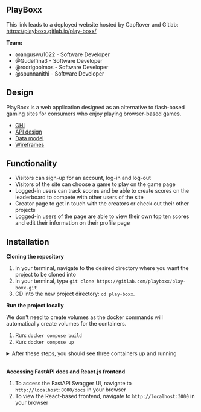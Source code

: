 ## PlayBoxx

This link leads to a deployed website hosted by CapRover and Gitlab: https://playboxx.gitlab.io/play-boxx/

**Team:**

- @anguswu1022 - Software Developer
- @Gudelfina3 - Software Developer
- @rodrigoolmos - Software Developer
- @spunnanithi - Software Developer

## Design

PlayBoxx is a web application designed as an alternative to flash-based gaming sites for consumers who enjoy playing browser-based games.

- [GHI](docs/ghi.md)
- [API design](docs/apis.md)
- [Data model](docs/data-models.md)
- [Wireframes](docs/wireframes.md)

## Functionality

- Visitors can sign-up for an account, log-in and log-out
- Visitors of the site can choose a game to play on the game page
- Logged-in users can track scores and be able to create scores on the leaderboard to compete with other users of the site
- Creator page to get in touch with the creators or check out their other projects
- Logged-in users of the page are able to view their own top ten scores and edit their information on their profile page

## Installation

**Cloning the repository**

1. In your terminal, navigate to the desired directory where you want the project to be cloned into
2. In your terminal, type `git clone https://gitlab.com/playboxx/play-boxx.git `
3. CD into the new project directory: `cd play-boxx`.

**Run the project locally**

We don't need to create volumes as the docker commands will automatically create volumes for the containers.

1. Run: `docker compose build`
2. Run: `docker compose up`

<details><summary markdown="span">After these steps, you should see three containers up and running</summary>

![Docker containers](docs/containers.png)

</details>
<br>

**Accessing FastAPI docs and React.js frontend**

1. To access the FastAPI Swagger UI, navigate to `http://localhost:8000/docs` in your browser
2. To view the React-based frontend, navigate to `http://localhost:3000` in your browser
